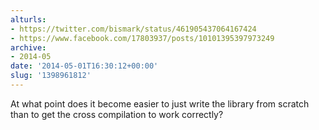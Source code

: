 ```yaml
---
alturls:
- https://twitter.com/bismark/status/461905437064167424
- https://www.facebook.com/17803937/posts/10101395397973249
archive:
- 2014-05
date: '2014-05-01T16:30:12+00:00'
slug: '1398961812'
---
```


At what point does it become easier to just write the library from scratch than to get the cross compilation to work correctly?


